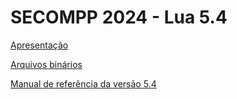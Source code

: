 # SECOMPP 2024 - Lua 5.4
[Apresentação](https://docs.google.com/presentation/d/10d6hB7PZQrErfJ_yd9yudUiya_61jO63DfGljCeckw0/edit?usp=sharing)

[Arquivos binários](https://luabinaries.sourceforge.net/download.html)

[Manual de referência da versão 5.4](https://lua.org/manual/5.4/)
